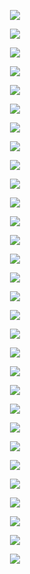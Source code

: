 <p align="center"> <img src= all_figs/DLGN(n_h_l=5,n_n=128,Run=1,Epoch=00000,step=000,Learned,train_loss=2.304,train_acc=10.0,test_loss=[2.304, 2.337, 2.271],test_acc=[10.0, 0.0, 20.0],YKYs = 3.46E+8 ).png /> </p>
<p align="center"> <img src= all_figs/DLGN(n_h_l=5,n_n=128,Run=1,Epoch=00001,step=1124,Learned,train_loss=0.436,train_acc=84.2,test_loss=[0.473, 0.534, 0.412],test_acc=[83.04, 82.06, 84.02],YKYs = 1.15E+9 ).png /> </p>
<p align="center"> <img src= all_figs/DLGN(n_h_l=5,n_n=128,Run=1,Epoch=00001,step=1686,Learned,train_loss=0.419,train_acc=84.27,test_loss=[0.462, 0.592, 0.332],test_acc=[82.57, 77.54, 87.6],YKYs = 1.03E+9 ).png /> </p>
<p align="center"> <img src= all_figs/DLGN(n_h_l=5,n_n=128,Run=1,Epoch=00001,step=562,Learned,train_loss=0.517,train_acc=80.8,test_loss=[0.542, 0.612, 0.471],test_acc=[79.95, 78.88, 81.02],YKYs = 1.25E+9 ).png /> </p>
<p align="center"> <img src= all_figs/DLGN(n_h_l=5,n_n=128,Run=1,Epoch=00002,step=1124,Learned,train_loss=0.367,train_acc=86.25,test_loss=[0.417, 0.513, 0.32],test_acc=[84.58, 81.22, 87.94],YKYs = 9.25E+8 ).png /> </p>
<p align="center"> <img src= all_figs/DLGN(n_h_l=5,n_n=128,Run=1,Epoch=00002,step=1686,Learned,train_loss=0.372,train_acc=85.97,test_loss=[0.416, 0.395, 0.437],test_acc=[84.74, 86.9, 82.58],YKYs = 1.02E+9 ).png /> </p>
<p align="center"> <img src= all_figs/DLGN(n_h_l=5,n_n=128,Run=1,Epoch=00002,step=562,Learned,train_loss=0.428,train_acc=84.1,test_loss=[0.466, 0.419, 0.513],test_acc=[82.85, 85.92, 79.78],YKYs = 8.65E+8 ).png /> </p>
<p align="center"> <img src= all_figs/DLGN(n_h_l=5,n_n=128,Run=1,Epoch=00010,step=1875,Learned,train_loss=0.235,train_acc=91.04,test_loss=[0.352, 0.424, 0.28],test_acc=[87.74, 85.44, 90.04],YKYs = 9.75E+8 ).png /> </p>
<p align="center"> <img src= all_figs/DLGN(n_h_l=5,n_n=128,Run=1,Epoch=00020,step=1875,Learned,train_loss=0.169,train_acc=93.44,test_loss=[0.406, 0.45, 0.362],test_acc=[87.9, 85.9, 89.9],YKYs = 1.02E+9 ).png /> </p>
<p align="center"> <img src= all_figs/DLGN(n_h_l=5,n_n=128,Run=1,Epoch=00040,step=1875,Learned,train_loss=0.086,train_acc=96.69,test_loss=[0.53, 0.64, 0.419],test_acc=[88.18, 84.96, 91.4],YKYs = 9.52E+8 ).png /> </p>
<p align="center"> <img src= all_figs/DLGN(n_h_l=5,n_n=128,Run=2,Epoch=00000,step=000,Learned,train_loss=2.304,train_acc=10.0,test_loss=[2.304, 2.3, 2.308],test_acc=[10.0, 20.0, 0.0],YKYs = 3.48E+8 ).png /> </p>
<p align="center"> <img src= all_figs/DLGN(n_h_l=5,n_n=128,Run=2,Epoch=00001,step=1124,Learned,train_loss=0.462,train_acc=83.12,test_loss=[0.491, 0.553, 0.429],test_acc=[82.11, 80.92, 83.3],YKYs = 1.14E+9 ).png /> </p>
<p align="center"> <img src= all_figs/DLGN(n_h_l=5,n_n=128,Run=2,Epoch=00001,step=1686,Learned,train_loss=0.42,train_acc=84.51,test_loss=[0.463, 0.569, 0.357],test_acc=[83.15, 79.56, 86.74],YKYs = 1.12E+9 ).png /> </p>
<p align="center"> <img src= all_figs/DLGN(n_h_l=5,n_n=128,Run=2,Epoch=00001,step=562,Learned,train_loss=0.507,train_acc=81.32,test_loss=[0.533, 0.61, 0.457],test_acc=[80.45, 79.46, 81.44],YKYs = 1.34E+9 ).png /> </p>
<p align="center"> <img src= all_figs/DLGN(n_h_l=5,n_n=128,Run=2,Epoch=00002,step=1124,Learned,train_loss=0.393,train_acc=85.0,test_loss=[0.445, 0.602, 0.288],test_acc=[83.18, 76.68, 89.68],YKYs = 1.01E+9 ).png /> </p>
<p align="center"> <img src= all_figs/DLGN(n_h_l=5,n_n=128,Run=2,Epoch=00002,step=1686,Learned,train_loss=0.368,train_acc=86.37,test_loss=[0.416, 0.486, 0.345],test_acc=[84.79, 82.42, 87.16],YKYs = 9.44E+8 ).png /> </p>
<p align="center"> <img src= all_figs/DLGN(n_h_l=5,n_n=128,Run=2,Epoch=00002,step=562,Learned,train_loss=0.395,train_acc=85.21,test_loss=[0.438, 0.443, 0.434],test_acc=[83.63, 84.22, 83.04],YKYs = 9.27E+8 ).png /> </p>
<p align="center"> <img src= all_figs/DLGN(n_h_l=5,n_n=128,Run=2,Epoch=00010,step=1875,Learned,train_loss=0.238,train_acc=90.97,test_loss=[0.365, 0.442, 0.288],test_acc=[87.59, 85.0, 90.18],YKYs = 1.16E+9 ).png /> </p>
<p align="center"> <img src= all_figs/DLGN(n_h_l=5,n_n=128,Run=2,Epoch=00020,step=1875,Learned,train_loss=0.16,train_acc=93.82,test_loss=[0.361, 0.413, 0.308],test_acc=[88.51, 86.66, 90.36],YKYs = 1.15E+9 ).png /> </p>
<p align="center"> <img src= all_figs/DLGN(n_h_l=5,n_n=128,Run=2,Epoch=00040,step=1875,Learned,train_loss=0.083,train_acc=96.9,test_loss=[0.508, 0.57, 0.446],test_acc=[88.85, 87.16, 90.54],YKYs = 1.06E+9 ).png /> </p>
<p align="center"> <img src= all_figs/DLGN(n_h_l=5,n_n=128,Run=3,Epoch=00000,step=000,Learned,train_loss=2.303,train_acc=10.0,test_loss=[2.303, 2.301, 2.305],test_acc=[10.0, 20.0, 0.0],YKYs = 3.48E+8 ).png /> </p>
<p align="center"> <img src= all_figs/DLGN(n_h_l=5,n_n=128,Run=3,Epoch=00001,step=1124,Learned,train_loss=0.475,train_acc=82.53,test_loss=[0.514, 0.615, 0.413],test_acc=[80.94, 77.98, 83.9],YKYs = 1.62E+9 ).png /> </p>
<p align="center"> <img src= all_figs/DLGN(n_h_l=5,n_n=128,Run=3,Epoch=00001,step=1686,Learned,train_loss=0.443,train_acc=83.86,test_loss=[0.477, 0.472, 0.482],test_acc=[82.86, 83.8, 81.92],YKYs = 1.40E+9 ).png /> </p>
<p align="center"> <img src= all_figs/DLGN(n_h_l=5,n_n=128,Run=3,Epoch=00001,step=562,Learned,train_loss=0.544,train_acc=80.07,test_loss=[0.571, 0.575, 0.568],test_acc=[79.19, 80.84, 77.54],YKYs = 1.59E+9 ).png /> </p>
<p align="center"> <img src= all_figs/DLGN(n_h_l=5,n_n=128,Run=3,Epoch=00002,step=1124,Learned,train_loss=0.38,train_acc=86.0,test_loss=[0.422, 0.468, 0.376],test_acc=[84.63, 83.88, 85.38],YKYs = 1.21E+9 ).png /> </p>
<p align="center"> <img src= all_figs/DLGN(n_h_l=5,n_n=128,Run=3,Epoch=00002,step=1686,Learned,train_loss=0.373,train_acc=85.93,test_loss=[0.425, 0.486, 0.365],test_acc=[84.49, 82.5, 86.48],YKYs = 1.28E+9 ).png /> </p>
<p align="center"> <img src= all_figs/DLGN(n_h_l=5,n_n=128,Run=3,Epoch=00002,step=562,Learned,train_loss=0.41,train_acc=84.7,test_loss=[0.46, 0.59, 0.33],test_acc=[83.07, 77.74, 88.4],YKYs = 1.27E+9 ).png /> </p>
<p align="center"> <img src= all_figs/DLGN(n_h_l=5,n_n=128,Run=3,Epoch=00010,step=1875,Learned,train_loss=0.249,train_acc=90.11,test_loss=[0.376, 0.494, 0.259],test_acc=[86.26, 82.1, 90.42],YKYs = 1.36E+9 ).png /> </p>
<p align="center"> <img src= all_figs/DLGN(n_h_l=5,n_n=128,Run=3,Epoch=00020,step=1875,Learned,train_loss=0.158,train_acc=93.94,test_loss=[0.371, 0.489, 0.254],test_acc=[88.52, 84.48, 92.56],YKYs = 1.29E+9 ).png /> </p>
<p align="center"> <img src= all_figs/DLGN(n_h_l=5,n_n=128,Run=3,Epoch=00040,step=1875,Learned,train_loss=0.09,train_acc=96.6,test_loss=[0.516, 0.599, 0.432],test_acc=[88.21, 86.28, 90.14],YKYs = 1.17E+9 ).png /> </p>
